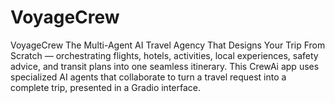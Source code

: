 # VoyageCrew
VoyageCrew The Multi-Agent AI Travel Agency That Designs Your Trip From Scratch — orchestrating flights, hotels, activities, local experiences, safety advice, and transit plans into one seamless itinerary. This CrewAi app uses specialized AI agents that collaborate to turn a travel request into a complete trip, presented in a Gradio interface.
